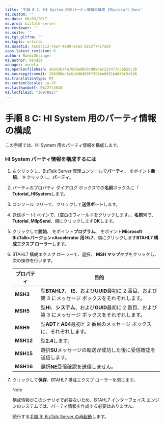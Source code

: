 ```yaml
---
title: '手順 8 C: HI System 用のパーティ情報の構成 |Microsoft Docs'
ms.custom: ''
ms.date: 06/08/2017
ms.prod: biztalk-server
ms.reviewer: ''
ms.suite: ''
ms.tgt_pltfrm: ''
ms.topic: article
ms.assetid: 4ac5c113-7ee7-4009-8ca3-d263f74c7a8d
caps.latest.revision: 6
author: MandiOhlinger
ms.author: mandia
manager: anneta
ms.openlocfilehash: aba42674a78bbed850c0994ec23c477c36b29c2b
ms.sourcegitcommit: 266308ec5c6a9d8d80ff298ee6051b4843c5d626
ms.translationtype: MT
ms.contentlocale: ja-JP
ms.lasthandoff: 06/27/2018
ms.locfileid: "36970827"
---
```

# <a name="step-8c-configure-party-information-for-the-hi-system"></a>手順 8 C: HI System 用のパーティ情報の構成
この手順では、HI System 用のパーティ情報を構成します。  

### <a name="to-configure-the-hi-system-party-information"></a>HI System パーティ情報を構成するには  

1. 右クリックし、BizTalk Server 管理コンソールで**パーティ**、 をポイント**新規**、 をクリックし、**パーティ**。  

2. パーティのプロパティ ダイアログ ボックスでの**名前**ボックスに「 **Tutorial_HISystem**します。  

3. コンソール ツリーで、クリックして**送信ポート**します。  

4. 送信ポート] ペインで、[空白のフィールドをクリックします。、**名前**列で、 **Tutorial_MllpSend**、順にクリックします**OK**します。  

5. クリックして**開始**、 をポイント**プログラム**、 をポイント**Microsoft BizTalk\<バージョン\>Accelerator 用 HL7**、順にクリックします**BTAHL7 構成エクスプ ローラー**します。  

6. BTAHL7 構成エクスプ ローラーで、選択、 **MSH マップ**タブをクリックし、次の操作を行います。  


   | プロパティ  |                                             目的                                             |
   |-----------|----------------------------------------------------------------------------------------------------|
   | **MSH3**  | 型**BTAHL7**、 **IE**、および**UUID**最初に 2 番目、および第 3 にメッセージ ボックスをそれぞれします。 |
   | **MSH5**  | 型**HI**、**システム**、および**GUID**最初に 2 番目、および第 3 にメッセージ ボックスをそれぞれします。 |
   | **MSH9**  |           型**ADT**と**A04**最初と 2 番目のメッセージ ボックスに、それぞれします。            |
   | **MSH12** |                                           型**2.4**します。                                            |
   | **MSH15** |         選択**SU**メッセージの転送が成功した後に受信確認を送信します。          |
   | **MSH16** |                            選択**NE**受信確認を送信しません。                            |


7. クリックして**保存**、BTAHL7 構成エクスプ ローラーを閉じます。  

   > [!NOTE]
   >  構成情報がこのシナリオで必要ないため、BTAHL7 インターフェイス エンジンのシステムでは、パーティ情報を作成する必要はありません。  

   続行する[手順 9: BizTalk Server の再起動](../../adapters-and-accelerators/accelerator-hl7/step-9-restart-biztalk-server.md)します。